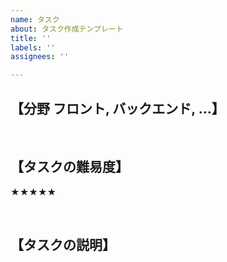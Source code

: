 ```yaml
---
name: タスク
about: タスク作成テンプレート
title: ''
labels: ''
assignees: ''

---
```


## 【分野 フロント, バックエンド, ...】

<br>

## 【タスクの難易度】
★★★★★

<br>

## 【タスクの説明】

<br>
